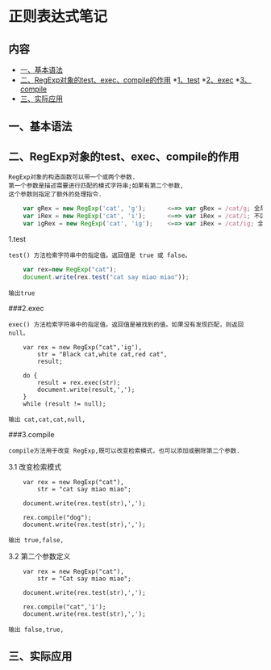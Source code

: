 # 正则表达式笔记

## 内容
* [一、基本语法](#dev-baseinfo)
* [二、RegExp对象的test、exec、compile的作用](#dev-regexp)
    *[1、test](#dev-regexp-test)
    *[2、exec](#dev-regexp-exec)
    *[3、compile](#dev-regexp-compile)
* [三、实际应用](#dev-apply)

<a name="dev-baseinfo"></a>
## 一、基本语法

<a name="dev-regexp"></a>
## 二、RegExp对象的test、exec、compile的作用

```
RegExp对象的构造函数可以带一个或两个参数.
第一个参数是描述需要进行匹配的模式字符串;如果有第二个参数,
这个参数则指定了额外的处理指令.
```

```javascript
    var gRex = new RegExp('cat', 'g');      <==> var gRex = /cat/g; 全局匹配
    var iRex = new RegExp('cat', 'i');      <==> var iRex = /cat/i; 不区分大小写
    var igRex = new RegExp('cat', 'ig');    <==> var iRex = /cat/ig; 全局匹配且不区分大小写
```
<a name="dev-regexp-test"></a>
1.test

    test() 方法检索字符串中的指定值。返回值是 true 或 false。
```javascript
    var rex=new RegExp("cat");
    document.write(rex.test("cat say miao miao")); 
```
    输出true
    
<a name="dev-regexp-exec"></a>
###2.exec

    exec() 方法检索字符串中的指定值。返回值是被找到的值。如果没有发现匹配，则返回 null。
```javascrtipt
    var rex = new RegExp("cat",'ig'),
        str = "Black cat,white cat,red cat",
        result;
        
    do {
        result = rex.exec(str);
        document.write(result,',');
    }
    while (result != null);
```
    输出 cat,cat,cat,null,
        
<a name="dev-regexp-compile"></a>
###3.compile

    compile方法用于改变 RegExp,既可以改变检索模式，也可以添加或删除第二个参数.

3.1 改变检索模式
```javascrtipt
    var rex = new RegExp("cat"),
        str = "cat say miao miao";

    document.write(rex.test(str),',');

    rex.compile("dog");
    document.write(rex.test(str),',');
```
    输出 true,false,

3.2 第二个参数定义
```javascrtipt
    var rex = new RegExp("cat"),
        str = "Cat say miao miao";

    document.write(rex.test(str),',');

    rex.compile("cat",'i');
    document.write(rex.test(str),',');
```
    输出 false,true,

<a name="dev-apply"></a>
## 三、实际应用

